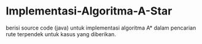 # Implementasi-Algoritma-A-Star
berisi source code (java) untuk implementasi algoritma A* dalam pencarian rute terpendek untuk kasus yang diberikan.
